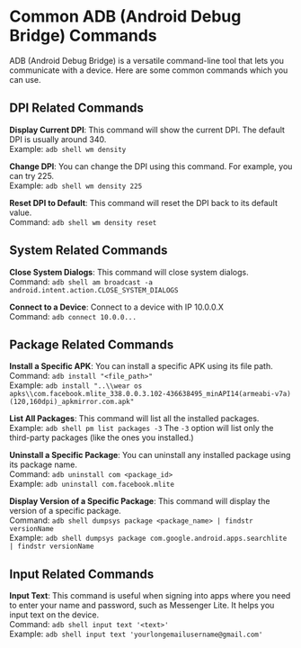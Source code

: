 # Common ADB (Android Debug Bridge) Commands

ADB (Android Debug Bridge) is a versatile command-line tool that lets you communicate with a device. Here are some common commands which you can use.

## DPI Related Commands

**Display Current DPI**: This command will show the current DPI. The default DPI is usually around 340.  
Example: `adb shell wm density`

**Change DPI**: You can change the DPI using this command. For example, you can try 225.  
Example: `adb shell wm density 225`

**Reset DPI to Default**: This command will reset the DPI back to its default value.  
Command: `adb shell wm density reset`  

## System Related Commands

**Close System Dialogs**: This command will close system dialogs.  
Command: `adb shell am broadcast -a android.intent.action.CLOSE_SYSTEM_DIALOGS`  

**Connect to a Device**: Connect to a device with IP 10.0.0.X  
Command: `adb connect 10.0.0...`  

## Package Related Commands
**Install a Specific APK**: You can install a specific APK using its file path.  
Command: `adb install "<file_path>"`  
Example: `adb install "..\\wear os apks\\com.facebook.mlite_338.0.0.3.102-436638495_minAPI14(armeabi-v7a)(120,160dpi)_apkmirror.com.apk"`

**List All Packages**: This command will list all the installed packages.  
Example: `adb shell pm list packages -3`
The `-3` option will list only the third-party packages (like the ones you installed.)

**Uninstall a Specific Package**: You can uninstall any installed package using its package name.  
Command: `adb uninstall com <package_id>`  
Example: `adb uninstall com.facebook.mlite`

**Display Version of a Specific Package**: This command will display the version of a specific package.  
Command: `adb shell dumpsys package <package_name> | findstr versionName`  
Example: `adb shell dumpsys package com.google.android.apps.searchlite | findstr versionName`


## Input Related Commands
**Input Text**: This command is useful when signing into apps where you need to enter your name and password, such as Messenger Lite. It helps you input text on the device.  
Command: `adb shell input text '<text>'`  
Example: `adb shell input text 'yourlongemailusername@gmail.com'`
